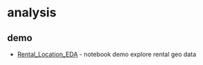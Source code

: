 # analysis 
## demo 
* [Rental_Location_EDA](https://github.com/yennanliu/web_scraping/blob/master/carandclassic/analysis/Rental_Location_EDA.ipynb) - notebook demo explore rental geo data 